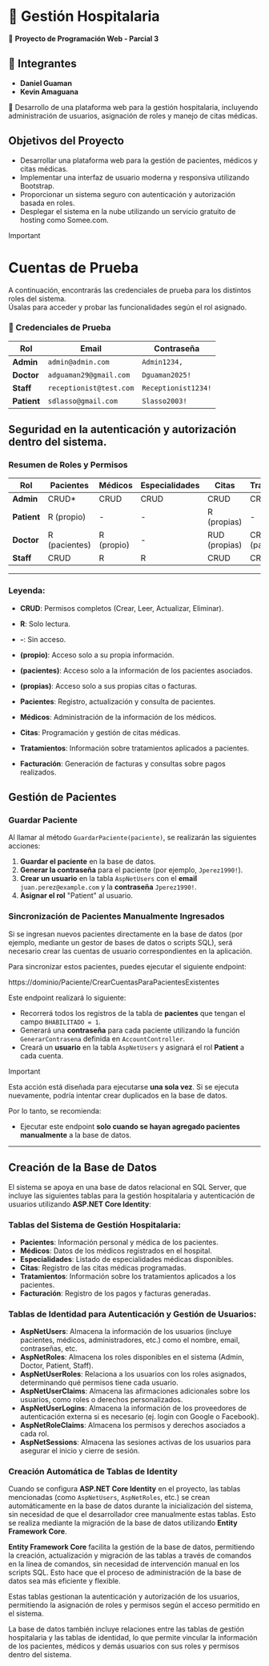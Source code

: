 # 🏥 Gestión Hospitalaria  

📌 **Proyecto de Programación Web - Parcial 3**  

## 👥 Integrantes  
- **Daniel Guaman**  
- **Kevin Amaguana**  

🚀 Desarrollo de una plataforma web para la gestión hospitalaria, incluyendo administración de usuarios, asignación de roles y manejo de citas médicas.  

## Objetivos del Proyecto

- Desarrollar una plataforma web para la gestión de pacientes, médicos y citas médicas.
- Implementar una interfaz de usuario moderna y responsiva utilizando Bootstrap.
- Proporcionar un sistema seguro con autenticación y autorización basada en roles.
- Desplegar el sistema en la nube utilizando un servicio gratuito de hosting como Somee.com.

> [!IMPORTANT]
> # Cuentas de Prueba
>
> A continuación, encontrarás las credenciales de prueba para los distintos roles del sistema.  
> Úsalas para acceder y probar las funcionalidades según el rol asignado.

### 🔑 Credenciales de Prueba  

| Rol                  | Email                           | Contraseña              |
|----------------------|--------------------------------|-------------------------|
| **Admin**    | `admin@admin.com`             | `Admin1234,`             |
| **Doctor**          | `adguaman29@gmail.com`             | `Dguaman2025!`           |
| **Staff**   | `receptionist@test.com`       | `Receptionist1234!`     |
| **Patient**   | `sdlasso@gmail.com`       | `Slasso2003!`     |




## Seguridad en la autenticación y autorización dentro del sistema.

### Resumen de Roles y Permisos

| **Rol**               | **Pacientes** | **Médicos** | **Especialidades** | **Citas** | **Tratamientos** | **Facturación** |
|------------------------|---------------|-------------|--------------------|-----------|------------------|------------------|
| **Admin**      | CRUD*         | CRUD        | CRUD               | CRUD      | CRUD             | CRUD             |
| **Patient**           | R (propio)    | -           | -                  | R (propias)| -                | R (propias)      |
| **Doctor**             | R (pacientes) | R (propio)  | -                  | RUD (propias)| CRUD (pacientes)| -                |
| **Staff**      | CRUD          | R           | R                  | CRUD      | CRUD                | CRUD                |


---

### Leyenda:
- **CRUD**: Permisos completos (Crear, Leer, Actualizar, Eliminar).
- **R**: Solo lectura.
- **-**: Sin acceso.
- **(propio)**: Acceso solo a su propia información.
- **(pacientes)**: Acceso solo a la información de los pacientes asociados.
- **(propias)**: Acceso solo a sus propias citas o facturas.

- **Pacientes**: Registro, actualización y consulta de pacientes.
- **Médicos**: Administración de la información de los médicos.
- **Citas**: Programación y gestión de citas médicas.
- **Tratamientos**: Información sobre tratamientos aplicados a pacientes.
- **Facturación**: Generación de facturas y consultas sobre pagos realizados.

## Gestión de Pacientes

### Guardar Paciente

Al llamar al método `GuardarPaciente(paciente)`, se realizarán las siguientes acciones:

1. **Guardar el paciente** en la base de datos.
2. **Generar la contraseña** para el paciente (por ejemplo, `Jperez1990!`).
3. **Crear un usuario** en la tabla `AspNetUsers` con el **email** `juan.perez@example.com` y la **contraseña** `Jperez1990!`.
4. **Asignar el rol** "Patient" al usuario.

### Sincronización de Pacientes Manualmente Ingresados

Si se ingresan nuevos pacientes directamente en la base de datos (por ejemplo, mediante un gestor de bases de datos o scripts SQL), será necesario crear las cuentas de usuario correspondientes en la aplicación.

Para sincronizar estos pacientes, puedes ejecutar el siguiente endpoint:

https://dominio/Paciente/CrearCuentasParaPacientesExistentes

Este endpoint realizará lo siguiente:

- Recorrerá todos los registros de la tabla de **pacientes** que tengan el campo `BHABILITADO = 1`.
- Generará una **contraseña** para cada paciente utilizando la función `GenerarContrasena` definida en `AccountController`.
- Creará un **usuario** en la tabla `AspNetUsers` y asignará el rol **Patient** a cada cuenta.

>[!IMPORTANT]  
> Esta acción está diseñada para ejecutarse **una sola vez**. Si se ejecuta nuevamente, podría intentar crear duplicados en la base de datos.
>
> Por lo tanto, se recomienda:
> - Ejecutar este endpoint **solo cuando se hayan agregado pacientes manualmente** a la base de datos.

---


## Creación de la Base de Datos

El sistema se apoya en una base de datos relacional en SQL Server, que incluye las siguientes tablas para la gestión hospitalaria y autenticación de usuarios utilizando **ASP.NET Core Identity**:

### Tablas del Sistema de Gestión Hospitalaria:
- **Pacientes**: Información personal y médica de los pacientes.
- **Médicos**: Datos de los médicos registrados en el hospital.
- **Especialidades**: Listado de especialidades médicas disponibles.
- **Citas**: Registro de las citas médicas programadas.
- **Tratamientos**: Información sobre los tratamientos aplicados a los pacientes.
- **Facturación**: Registro de los pagos y facturas generadas.

### Tablas de Identidad para Autenticación y Gestión de Usuarios:
- **AspNetUsers**: Almacena la información de los usuarios (incluye pacientes, médicos, administradores, etc.) como el nombre, email, contraseñas, etc.
- **AspNetRoles**: Almacena los roles disponibles en el sistema (Admin, Doctor, Patient, Staff).
- **AspNetUserRoles**: Relaciona a los usuarios con los roles asignados, determinando qué permisos tiene cada usuario.
- **AspNetUserClaims**: Almacena las afirmaciones adicionales sobre los usuarios, como roles o derechos personalizados.
- **AspNetUserLogins**: Almacena la información de los proveedores de autenticación externa si es necesario (ej. login con Google o Facebook).
- **AspNetRoleClaims**: Almacena los permisos y derechos asociados a cada rol.
- **AspNetSessions**: Almacena las sesiones activas de los usuarios para asegurar el inicio y cierre de sesión.

### Creación Automática de Tablas de Identity
Cuando se configura **ASP.NET Core Identity** en el proyecto, las tablas mencionadas (como `AspNetUsers`, `AspNetRoles`, etc.) se crean automáticamente en la base de datos durante la inicialización del sistema, sin necesidad de que el desarrollador cree manualmente estas tablas. Esto se realiza mediante la migración de la base de datos utilizando **Entity Framework Core**.

**Entity Framework Core** facilita la gestión de la base de datos, permitiendo la creación, actualización y migración de las tablas a través de comandos en la línea de comandos, sin necesidad de intervención manual en los scripts SQL. Esto hace que el proceso de administración de la base de datos sea más eficiente y flexible.

Estas tablas gestionan la autenticación y autorización de los usuarios, permitiendo la asignación de roles y permisos según el acceso permitido en el sistema.

La base de datos también incluye relaciones entre las tablas de gestión hospitalaria y las tablas de identidad, lo que permite vincular la información de los pacientes, médicos y demás usuarios con sus roles y permisos dentro del sistema.



